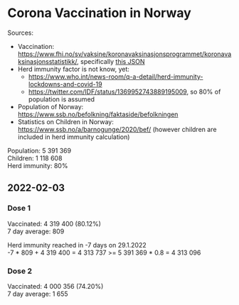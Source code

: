 # Corona Vaccination in Norway

Sources:

- Vaccination: <https://www.fhi.no/sv/vaksine/koronavaksinasjonsprogrammet/koronavaksinasjonsstatistikk/>, specifically [this JSON](https://www.fhi.no/api/chartdata/api/99119)
- Herd immunity factor is not know, yet:
  - <https://www.who.int/news-room/q-a-detail/herd-immunity-lockdowns-and-covid-19>
  - <https://twitter.com/IDF/status/1369952743889195009>, so 80% of population is assumed
- Population of Norway: <https://www.ssb.no/befolkning/faktaside/befolkningen>
- Statistics on Children in Norway: https://www.ssb.no/a/barnogunge/2020/bef/ (however children are included in herd immunity calculation)

Population: 5 391 369  
Children: 1 118 608  
Herd immunity: 80%  

## 2022-02-03

### Dose 1

Vaccinated: 4 319 400 (80.12%)  
7 day average: 809

Herd immunity reached in -7 days on 29.1.2022  
-7 * 809 + 4 319 400 = 4 313 737 >= 5 391 369 * 0.8 = 4 313 096

### Dose 2

Vaccinated: 4 000 356 (74.20%)  
7 day average: 1 655


